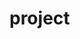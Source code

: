 # project
<script>

var quote = []

quote[0] = "This is the first quote"
quote[1] = "This is the second quote"
quote[2] = "This is the third quote"
quote[3] = "This is the forth quote"
quote[4] = "This is the fifth quote"
quote[5] = "This is the sixth quote"
quote[6] = "This is the seventh quote"
quote[7] = "This is the eighth quote"
quote[8] = "This is the ninth quote"
quote[9] = "This is the tenth quote"
quote[10] = "This is the eleventh quote"


</script>
